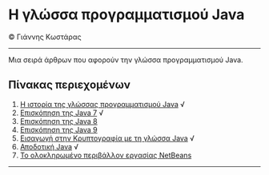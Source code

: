 # Η γλώσσα προγραμματισμού Java
© Γιάννης Κωστάρας

---

Μια σειρά άρθρων που αφορούν την γλώσσα προγραμματισμού Java. 

## Πίνακας περιεχομένων

1. [Η ιστορία της γλώσσας προγραμματισμού Java](JavaHistory.md) √
2. [Επισκόπηση της Java 7](Java7/README.md) √
3. [Επισκόπηση της Java 8](Java8/README.md)
4. [Επισκόπηση της Java 9](Java9/README.md)
5. [Εισαγωγή στην Κρυπτογραφία με τη γλώσσα Java](JavaCryptography/README.md) √
6. [Αποδοτική Java](JavaPerformance/README.md) √
7. [Το ολοκληρωμένο περιβάλλον εργασίας NetBeans](NetBeans/README.md)

---